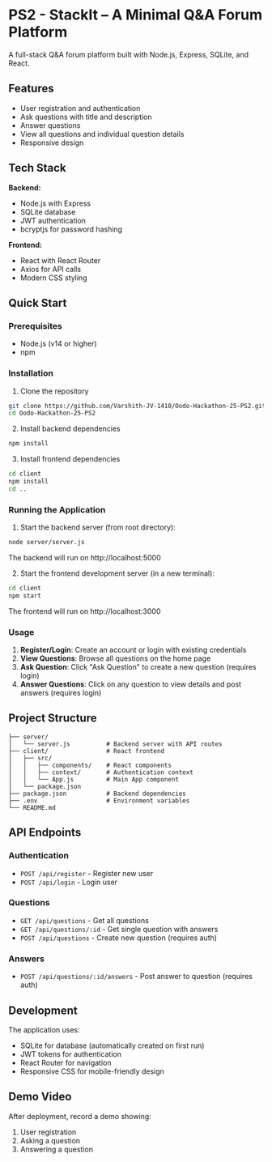 # PS2 - StackIt – A Minimal Q&A Forum Platform

A full-stack Q&A forum platform built with Node.js, Express, SQLite, and React.

## Features

- User registration and authentication
- Ask questions with title and description
- Answer questions
- View all questions and individual question details
- Responsive design

## Tech Stack

**Backend:**
- Node.js with Express
- SQLite database
- JWT authentication
- bcryptjs for password hashing

**Frontend:**
- React with React Router
- Axios for API calls
- Modern CSS styling

## Quick Start

### Prerequisites
- Node.js (v14 or higher)
- npm

### Installation

1. Clone the repository
```bash
git clone https://github.com/Varshith-JV-1410/Oodo-Hackathon-25-PS2.git
cd Oodo-Hackathon-25-PS2
```

2. Install backend dependencies
```bash
npm install
```

3. Install frontend dependencies
```bash
cd client
npm install
cd ..
```

### Running the Application

1. Start the backend server (from root directory):
```bash
node server/server.js
```
The backend will run on http://localhost:5000

2. Start the frontend development server (in a new terminal):
```bash
cd client
npm start
```
The frontend will run on http://localhost:3000

### Usage

1. **Register/Login**: Create an account or login with existing credentials
2. **View Questions**: Browse all questions on the home page
3. **Ask Question**: Click "Ask Question" to create a new question (requires login)
4. **Answer Questions**: Click on any question to view details and post answers (requires login)

## Project Structure

```
├── server/
│   └── server.js          # Backend server with API routes
├── client/                # React frontend
│   ├── src/
│   │   ├── components/    # React components
│   │   ├── context/       # Authentication context
│   │   └── App.js         # Main App component
│   └── package.json
├── package.json           # Backend dependencies
├── .env                   # Environment variables
└── README.md
```

## API Endpoints

### Authentication
- `POST /api/register` - Register new user
- `POST /api/login` - Login user

### Questions
- `GET /api/questions` - Get all questions
- `GET /api/questions/:id` - Get single question with answers
- `POST /api/questions` - Create new question (requires auth)

### Answers
- `POST /api/questions/:id/answers` - Post answer to question (requires auth)

## Development

The application uses:
- SQLite for database (automatically created on first run)
- JWT tokens for authentication
- React Router for navigation
- Responsive CSS for mobile-friendly design

## Demo Video

After deployment, record a demo showing:
1. User registration
2. Asking a question
3. Answering a question

